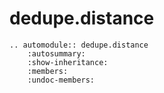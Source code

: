 # dedupe.distance

```{eval-rst}
.. automodule:: dedupe.distance
    :autosummary:
    :show-inheritance:
    :members:
    :undoc-members:    
```
